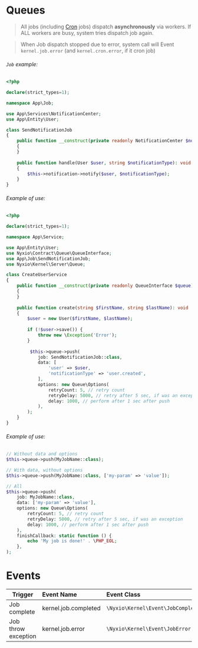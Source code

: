 # Queues

> All jobs (including [Cron](cron.md) jobs) dispatch **asynchronously** via workers. If ALL workers are busy, system tries dispatch job again.

> When Job dispatch stopped due to error, system call will Event `kernel.job.error` (and `kernel.cron.error`, if it cron job)


###### `Job` example:

```php
<?php

declare(strict_types=1);

namespace App\Job;

use App\Services\NotificationCenter;
use App\Entity\User;

class SendNotificationJob
{
    public function __construct(private readonly NotificationCenter $notification) 
    {
    }
    
    public function handle(User $user, string $notificationType): void
    {
        $this->notification->notify($user, $notificationType);
    }
}
```

###### Example of use:

```php
<?php

declare(strict_types=1);

namespace App\Service;

use App\Entity\User;
use Nyxio\Contract\Queue\QueueInterface;
use App\Job\SendNotificationJob;
use Nyxio\Kernel\Server\Queue;

class CreateUserService
{
    public function __construct(private readonly QueueInterface $queue) 
    {
    }
    
    public function create(string $firstName, string $lastName): void
    {
        $user = new User($firstName, $lastName);
        
        if (!$user->save()) {  
            throw new \Exception('Error');
        }
        
         $this->queue->push(
            job: SendNotificationJob::class,
            data: [
                'user' => $user,
                'notificationType' => 'user.created',
            ],
            options: new Queue\Options(
                retryCount: 5, // retry count
                retryDelay: 5000, // retry after 5 sec, if was an exception
                delay: 1000, // perform after 1 sec after push
            ),
        ); 
    }
}
```

###### Example of use:
```php
// Without data and options
$this->queue->push(MyJobName::class);

// With data, without options
$this->queue->push(MyJobName::class, ['my-param' => 'value']);

// All
$this->queue->push(
    job: MyJobName::class, 
    data: ['my-param' => 'value'], 
    options: new Queue\Options(
        retryCount: 5, // retry count
        retryDelay: 5000, // retry after 5 sec, if was an exception
        delay: 1000, // perform after 1 sec after push
    ),
    finishCallback: static function () {
        echo 'My job is done!' . \PHP_EOL;
    },
);
```


# Events

| Trigger              | Event Name                                   | Event Class                        |
|----------------------|:---------------------------------------------|:-----------------------------------|
| Job complete         | kernel.job.completed                         | `\Nyxio\Kernel\Event\JobCompleted` |
| Job throw exception  | kernel.job.error                             | `\Nyxio\Kernel\Event\JobError`     |
